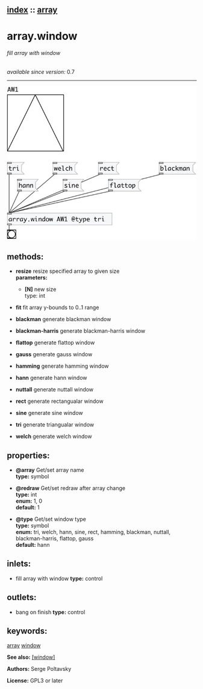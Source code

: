[index](index.html) :: [array](category_array.html)
---

# array.window

###### fill array with window

*available since version:* 0.7

---




[![example](../examples/img/array.window.jpg)](../examples/pd/array.window.pd)





## methods:

* **resize**
resize specified array to given size<br>
  __parameters:__
  - **[N]** new size<br>
    type: int <br>

* **fit**
fit array y-bounds to 0..1 range<br>

* **blackman**
generate blackman window<br>

* **blackman-harris**
generate blackman-harris window<br>

* **flattop**
generate flattop window<br>

* **gauss**
generate gauss window<br>

* **hamming**
generate hamming window<br>

* **hann**
generate hann window<br>

* **nuttall**
generate nuttall window<br>

* **rect**
generate rectangualar window<br>

* **sine**
generate sine window<br>

* **tri**
generate triangualar window<br>

* **welch**
generate welch window<br>




## properties:

* **@array** 
Get/set array name<br>
__type:__ symbol<br>

* **@redraw** 
Get/set redraw after array change<br>
__type:__ int<br>
__enum:__ 1, 0<br>
__default:__ 1<br>

* **@type** 
Get/set window type<br>
__type:__ symbol<br>
__enum:__ tri, welch, hann, sine, rect, hamming, blackman, nuttall, blackman-harris, flattop, gauss<br>
__default:__ hann<br>



## inlets:

* fill array with window 
__type:__ control<br>



## outlets:

* bang on finish
__type:__ control<br>



## keywords:

[array](keywords/array.html)
[window](keywords/window.html)



**See also:**
[\[window\]](window.html)




**Authors:** Serge Poltavsky




**License:** GPL3 or later





